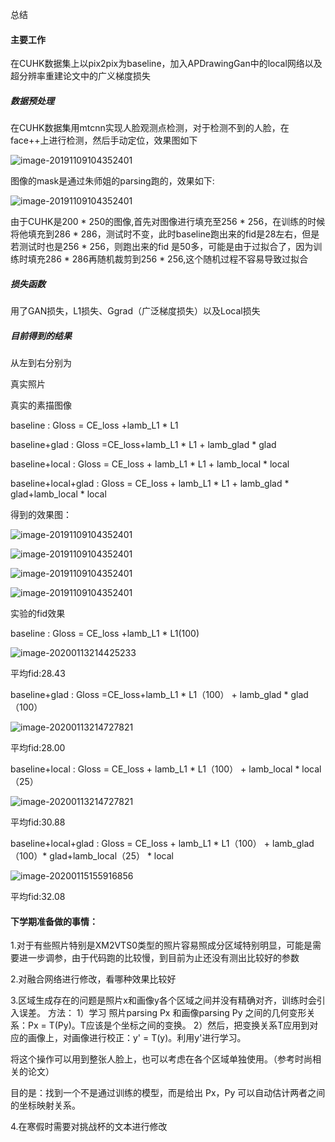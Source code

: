 总结

#### 主要工作

在CUHK数据集上以pix2pix为baseline，加入APDrawingGan中的local网络以及超分辨率重建论文中的广义梯度损失

##### 数据预处理

在CUHK数据集用mtcnn实现人脸观测点检测，对于检测不到的人脸，在face++上进行检测，然后手动定位，效果图如下

![image-20191109104352401](https://github.com/HDUMIL-Gao-Group/Report/blob/master/2019S2Summary/dln-assets/1.png )

图像的mask是通过朱师姐的parsing跑的，效果如下:

![image-20191109104352401](https://github.com/HDUMIL-Gao-Group/Report/blob/master/2019S2Summary/dln-assets/2.jpg)



由于CUHK是200 * 250的图像,首先对图像进行填充至256 * 256，在训练的时候将他填充到286 * 286，测试时不变，此时baseline跑出来的fid是28左右，但是若测试时也是256 * 256，则跑出来的fid 是50多，可能是由于过拟合了，因为训练时填充286 * 286再随机裁剪到256 * 256,这个随机过程不容易导致过拟合

##### 损失函数

用了GAN损失，L1损失、Ggrad（广泛梯度损失）以及Local损失

##### 目前得到的结果

从左到右分别为

真实照片

真实的素描图像

baseline  : Gloss = CE_loss +lamb_L1 *  L1

baseline+glad : Gloss =CE_loss+lamb_L1 * L1 + lamb_glad * glad

baseline+local : Gloss = CE_loss + lamb_L1 * L1 + lamb_local * local

baseline+local+glad : Gloss = CE_loss + lamb_L1 * L1 +  lamb_glad * glad+lamb_local * local

得到的效果图：

![image-20191109104352401](https://github.com/HDUMIL-Gao-Group/Report/blob/master/2019S2Summary/dln-assets/3.jpg)

![image-20191109104352401](https://github.com/HDUMIL-Gao-Group/Report/blob/master/2019S2Summary/dln-assets/4.jpg)

![image-20191109104352401](https://github.com/HDUMIL-Gao-Group/Report/blob/master/2019S2Summary/dln-assets/5.jpg)

![image-20191109104352401](https://github.com/HDUMIL-Gao-Group/Report/blob/master/2019S2Summary/dln-assets/6.jpg)

实验的fid效果

baseline  : Gloss = CE_loss +lamb_L1 *  L1(100)

![image-20200113214425233](https://github.com/HDUMIL-Gao-Group/Report/blob/master/2019S2Summary/dln-assets/7.png)

平均fid:28.43

baseline+glad : Gloss =CE_loss+lamb_L1 * L1（100） + lamb_glad * glad（100）

![image-20200113214727821](https://github.com/HDUMIL-Gao-Group/Report/blob/master/2019S2Summary/dln-assets/8.png)

平均fid:28.00

baseline+local : Gloss = CE_loss + lamb_L1 * L1（100） + lamb_local * local（25）

![image-20200113214727821](https://github.com/HDUMIL-Gao-Group/Report/blob/master/2019S2Summary/dln-assets/9.png)

平均fid:30.88

baseline+local+glad : Gloss = CE_loss + lamb_L1 * L1（100） +  lamb_glad（100）* glad+lamb_local（25） * local

![image-20200115155916856](https://github.com/HDUMIL-Gao-Group/Report/blob/master/2019S2Summary/dln-assets/10.png)

平均fid:32.08

#### 下学期准备做的事情：

1.对于有些照片特别是XM2VTS0类型的照片容易照成分区域特别明显，可能是需要进一步调参，由于代码跑的比较慢，到目前为止还没有测出比较好的参数

2.对融合网络进行修改，看哪种效果比较好

3.区域生成存在的问题是照片x和画像y各个区域之间并没有精确对齐，训练时会引入误差。
方法：
1）学习 照片parsing Px 和画像parsing Py 之间的几何变形关系：Px = T(Py)。T应该是个坐标之间的变换。
2）然后，把变换关系T应用到对应的画像上，对画像进行校正：y' = T(y)。利用y'进行学习。

将这个操作可以用到整张人脸上，也可以考虑在各个区域单独使用。（参考时尚相关的论文）

目的是：找到一个不是通过训练的模型，而是给出 Px，Py 可以自动估计两者之间的坐标映射关系。

4.在寒假时需要对挑战杯的文本进行修改



